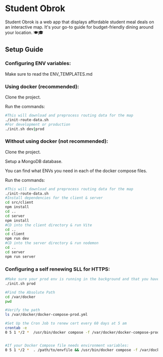 # Student Obrok

Student Obrok is a web app that displays affordable student meal deals on an interactive map. It's your go-to guide for budget-friendly dining around your location. 🍽️🎓

## Setup Guide

### Configuring ENV variables:

Make sure to read the ENV_TEMPLATES.md

### Using docker (recommended):

Clone the project. <br>

Run the commands:
```bash
#This will download and preprocess routing data for the map
./init-route-data.sh
#For development or production
./init.sh dev|prod
```

### Without using docker (not recommended):

Clone the project. <br>

Setup a MongoDB database. <br>

You can find what ENVs you need in each of the docker compose files. <br>

Run the commands:
```bash
#This will download and preprocess routing data for the map
./init-route-data.sh
#Install dependencies for the client & server
cd src/client
npm install
cd ..
cd server
npm install
#CD into the client directory & run Vite
cd ..
cd client
npm run dev
#CD into the server directory & run nodemon
cd ..
cd server
npm run server
```

### Configuring a self renewing SLL for HTTPS:

```bash
#Make sure your prod env is running in the background and that you have cron installed & running
./init.sh prod

#Find the Absolute Path
cd /var/docker
pwd

#Verify the path
ls /var/docker/docker-compose-prod.yml

#Set Up the Cron Job to renew cert every 60 days at 5 am
crontab -e
0 5 1 */2 *  /usr/bin/docker compose -f /var/docker/docker-compose-prod.yml up certbot


#If your Docker Compose file needs environment variables:
0 5 1 */2 *  . /path/to/envfile && /usr/bin/docker compose -f /var/docker/docker-compose-prod.yml up certbot
```
